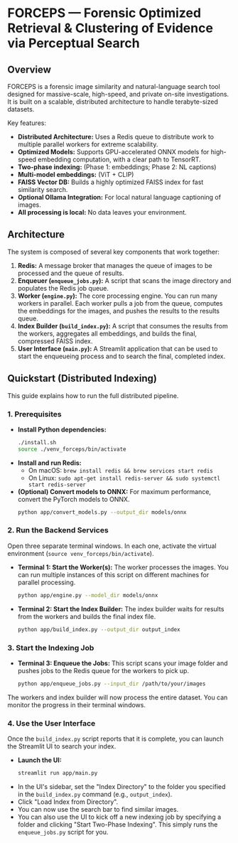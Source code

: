 # FORCEPS — Forensic Optimized Retrieval & Clustering of Evidence via Perceptual Search

## Overview
FORCEPS is a forensic image similarity and natural-language search tool designed for massive-scale, high-speed, and private on-site investigations. It is built on a scalable, distributed architecture to handle terabyte-sized datasets.

Key features:
- **Distributed Architecture:** Uses a Redis queue to distribute work to multiple parallel workers for extreme scalability.
- **Optimized Models:** Supports GPU-accelerated ONNX models for high-speed embedding computation, with a clear path to TensorRT.
- **Two-phase indexing:** (Phase 1: embeddings; Phase 2: NL captions)
- **Multi-model embeddings:** (ViT + CLIP)
- **FAISS Vector DB:** Builds a highly optimized FAISS index for fast similarity search.
- **Optional Ollama Integration:** For local natural language captioning of images.
- **All processing is local:** No data leaves your environment.

## Architecture
The system is composed of several key components that work together:

1.  **Redis:** A message broker that manages the queue of images to be processed and the queue of results.
2.  **Enqueuer (`enqueue_jobs.py`):** A script that scans the image directory and populates the Redis job queue.
3.  **Worker (`engine.py`):** The core processing engine. You can run many workers in parallel. Each worker pulls a job from the queue, computes the embeddings for the images, and pushes the results to the results queue.
4.  **Index Builder (`build_index.py`):** A script that consumes the results from the workers, aggregates all embeddings, and builds the final, compressed FAISS index.
5.  **User Interface (`main.py`):** A Streamlit application that can be used to start the enqueueing process and to search the final, completed index.

## Quickstart (Distributed Indexing)

This guide explains how to run the full distributed pipeline.

### 1. Prerequisites
- **Install Python dependencies:**
  ```bash
  ./install.sh
  source ./venv_forceps/bin/activate
  ```
- **Install and run Redis:**
  - On macOS: `brew install redis && brew services start redis`
  - On Linux: `sudo apt-get install redis-server && sudo systemctl start redis-server`
- **(Optional) Convert models to ONNX:** For maximum performance, convert the PyTorch models to ONNX.
  ```bash
  python app/convert_models.py --output_dir models/onnx
  ```

### 2. Run the Backend Services
Open three separate terminal windows. In each one, activate the virtual environment (`source venv_forceps/bin/activate`).

- **Terminal 1: Start the Worker(s):**
  The worker processes the images. You can run multiple instances of this script on different machines for parallel processing.
  ```bash
  python app/engine.py --model_dir models/onnx
  ```

- **Terminal 2: Start the Index Builder:**
  The index builder waits for results from the workers and builds the final index file.
  ```bash
  python app/build_index.py --output_dir output_index
  ```

### 3. Start the Indexing Job
- **Terminal 3: Enqueue the Jobs:**
  This script scans your image folder and pushes jobs to the Redis queue for the workers to pick up.
  ```bash
  python app/enqueue_jobs.py --input_dir /path/to/your/images
  ```

The workers and index builder will now process the entire dataset. You can monitor the progress in their terminal windows.

### 4. Use the User Interface
Once the `build_index.py` script reports that it is complete, you can launch the Streamlit UI to search your index.

- **Launch the UI:**
  ```bash
  streamlit run app/main.py
  ```
- In the UI's sidebar, set the "Index Directory" to the folder you specified in the `build_index.py` command (e.g., `output_index`).
- Click "Load Index from Directory".
- You can now use the search bar to find similar images.
- You can also use the UI to kick off a new indexing job by specifying a folder and clicking "Start Two-Phase Indexing". This simply runs the `enqueue_jobs.py` script for you.
